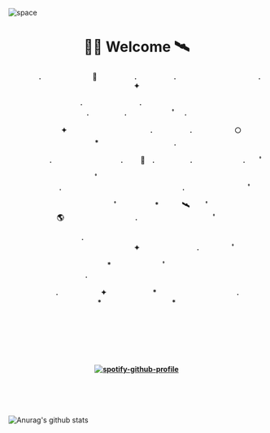![space](https://user-images.githubusercontent.com/93513959/153272999-db6423b1-a80f-4b72-bf4c-7be2c9d6d328.png)



<h1 align="center">👨‍🚀 Welcome  🛰︎</h1>
<h4 align='center'>
<p align="center">　　　　.　　　　　　  　🌠　　　   　. 　　　　　.　　　　　　　　　　　  . 　　　 　       ✦     </p>
<p align="center">.　　　　　　　　.　　  　　　　  　 　　　　　　　　　　　.　　　　　.　　　　   　 ﾟ             　.        </p>
<p align="center">　　　　✦　　　　　  　　　　    　. 　　　　　.　　　　　　🌕　*　　　　　　　　　　  . 　　　 　            </p>
<p align="center">　　  　         　　. 　　　　   　 　　　.     　   　🚀　.　　　　　.　　　   　　　 .             　 ﾟ   </p>
<p align="center">　　ﾟ　　　　　　　　  　　　　   　 　　　　.　　　　　　　　　　　　　　　　　.   　　　            　  　　　ﾟ</p>
<p align="center"> 　　　　　　　ﾟ　　　 　　*　　   🛰︎　 　ﾟ　　　　🌎　　　　　　　　　　.　　　　　　　   　　  ﾟ          　   </p>
<p align="center">.　　　　　　　　　　  　　　　   　 　　　　　　　　　　　　 ✦　　　　　　　　.　   　　             ﾟ　  　　   </p>
<p align="center">　　　*　　　　　　  　ﾟ　　   　 　　　　.　　　　　　　　　　　　　　　　   　　            　  　　            </p>
<p align="center">　　　.　　　　　　✦  　　　　　   *　 　　　　　　　　　　.　　　　　　　*　　　　　   　              　  　*　  </p>

<br>
<br>
<br>
<br>
<br>

[![spotify-github-profile](https://spotify-github-profile.vercel.app/api/view?uid=31oxb6keygqygrc6riudse47js5m&cover_image=true&theme=novatorem&show_offline=false&background_color=121212&bar_color=53b14f&bar_color_cover=false)](https://github.com/kittinan/spotify-github-profile)

</h4>

<br>
<br>
<br>


<!--![Top Langs](https://github-readme-stats.vercel.app/api/top-langs/?username=KYJKY&layout=compact&theme=tokyonight)-->


<p align="left">

![Anurag's github stats](https://github-readme-stats.vercel.app/api?username=KYJKY&show_icons=true&theme=tokyonight)

<!--START_SECTION:waka-->
<!--END_SECTION:waka-->
